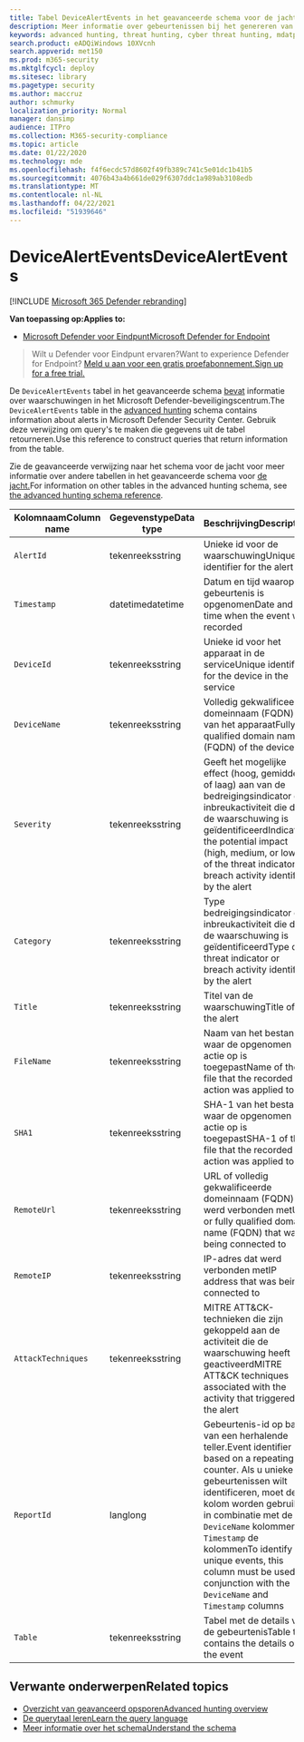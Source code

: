 ```yaml
---
title: Tabel DeviceAlertEvents in het geavanceerde schema voor de jacht
description: Meer informatie over gebeurtenissen bij het genereren van waarschuwingen in de tabel DeviceAlertEvents van het geavanceerde schema voor de jacht
keywords: advanced hunting, threat hunting, cyber threat hunting, mdatp, microsoft defender atp, microsoft defender for endpoint, wdatp search, query, telemetry, schema reference, kusto, table, column, data type, description, DeviceAlertEvents, alert, ernst, categorie
search.product: eADQiWindows 10XVcnh
search.appverid: met150
ms.prod: m365-security
ms.mktglfcycl: deploy
ms.sitesec: library
ms.pagetype: security
ms.author: maccruz
author: schmurky
localization_priority: Normal
manager: dansimp
audience: ITPro
ms.collection: M365-security-compliance
ms.topic: article
ms.date: 01/22/2020
ms.technology: mde
ms.openlocfilehash: f4f6ecdc57d8602f49fb389c741c5e01dc1b41b5
ms.sourcegitcommit: 4076b43a4b661de029f6307ddc1a989ab3108edb
ms.translationtype: MT
ms.contentlocale: nl-NL
ms.lasthandoff: 04/22/2021
ms.locfileid: "51939646"
---
```

# <a name="devicealertevents"></a><span data-ttu-id="07ea5-104">DeviceAlertEvents</span><span class="sxs-lookup"><span data-stu-id="07ea5-104">DeviceAlertEvents</span></span>

[!INCLUDE [Microsoft 365 Defender rebranding](../../includes/microsoft-defender.md)]

<span data-ttu-id="07ea5-105">**Van toepassing op:**</span><span class="sxs-lookup"><span data-stu-id="07ea5-105">**Applies to:**</span></span>
- [<span data-ttu-id="07ea5-106">Microsoft Defender voor Eindpunt</span><span class="sxs-lookup"><span data-stu-id="07ea5-106">Microsoft Defender for Endpoint</span></span>](https://go.microsoft.com/fwlink/p/?linkid=2154037)



><span data-ttu-id="07ea5-107">Wilt u Defender voor Eindpunt ervaren?</span><span class="sxs-lookup"><span data-stu-id="07ea5-107">Want to experience Defender for Endpoint?</span></span> [<span data-ttu-id="07ea5-108">Meld u aan voor een gratis proefabonnement.</span><span class="sxs-lookup"><span data-stu-id="07ea5-108">Sign up for a free trial.</span></span>](https://www.microsoft.com/microsoft-365/windows/microsoft-defender-atp?ocid=docs-wdatp-advancedhuntingref-abovefoldlink)

<span data-ttu-id="07ea5-109">De `DeviceAlertEvents` tabel in het geavanceerde schema [bevat](advanced-hunting-overview.md) informatie over waarschuwingen in het Microsoft Defender-beveiligingscentrum.</span><span class="sxs-lookup"><span data-stu-id="07ea5-109">The `DeviceAlertEvents` table in the [advanced hunting](advanced-hunting-overview.md) schema contains information about alerts in Microsoft Defender Security Center.</span></span> <span data-ttu-id="07ea5-110">Gebruik deze verwijzing om query's te maken die gegevens uit de tabel retourneren.</span><span class="sxs-lookup"><span data-stu-id="07ea5-110">Use this reference to construct queries that return information from the table.</span></span>

<span data-ttu-id="07ea5-111">Zie de geavanceerde verwijzing naar het schema voor de jacht voor meer informatie over andere tabellen in het geavanceerde schema voor [de jacht.](advanced-hunting-schema-reference.md)</span><span class="sxs-lookup"><span data-stu-id="07ea5-111">For information on other tables in the advanced hunting schema, see [the advanced hunting schema reference](advanced-hunting-schema-reference.md).</span></span>

| <span data-ttu-id="07ea5-112">Kolomnaam</span><span class="sxs-lookup"><span data-stu-id="07ea5-112">Column name</span></span> | <span data-ttu-id="07ea5-113">Gegevenstype</span><span class="sxs-lookup"><span data-stu-id="07ea5-113">Data type</span></span> | <span data-ttu-id="07ea5-114">Beschrijving</span><span class="sxs-lookup"><span data-stu-id="07ea5-114">Description</span></span> |
|-------------|-----------|-------------|
| `AlertId` | <span data-ttu-id="07ea5-115">tekenreeks</span><span class="sxs-lookup"><span data-stu-id="07ea5-115">string</span></span> | <span data-ttu-id="07ea5-116">Unieke id voor de waarschuwing</span><span class="sxs-lookup"><span data-stu-id="07ea5-116">Unique identifier for the alert</span></span> |
| `Timestamp` | <span data-ttu-id="07ea5-117">datetime</span><span class="sxs-lookup"><span data-stu-id="07ea5-117">datetime</span></span> | <span data-ttu-id="07ea5-118">Datum en tijd waarop de gebeurtenis is opgenomen</span><span class="sxs-lookup"><span data-stu-id="07ea5-118">Date and time when the event was recorded</span></span> |
| `DeviceId` | <span data-ttu-id="07ea5-119">tekenreeks</span><span class="sxs-lookup"><span data-stu-id="07ea5-119">string</span></span> | <span data-ttu-id="07ea5-120">Unieke id voor het apparaat in de service</span><span class="sxs-lookup"><span data-stu-id="07ea5-120">Unique identifier for the device in the service</span></span> |
| `DeviceName` | <span data-ttu-id="07ea5-121">tekenreeks</span><span class="sxs-lookup"><span data-stu-id="07ea5-121">string</span></span> | <span data-ttu-id="07ea5-122">Volledig gekwalificeerde domeinnaam (FQDN) van het apparaat</span><span class="sxs-lookup"><span data-stu-id="07ea5-122">Fully qualified domain name (FQDN) of the device</span></span> |
| `Severity` | <span data-ttu-id="07ea5-123">tekenreeks</span><span class="sxs-lookup"><span data-stu-id="07ea5-123">string</span></span> | <span data-ttu-id="07ea5-124">Geeft het mogelijke effect (hoog, gemiddeld of laag) aan van de bedreigingsindicator of inbreukactiviteit die door de waarschuwing is geïdentificeerd</span><span class="sxs-lookup"><span data-stu-id="07ea5-124">Indicates the potential impact (high, medium, or low) of the threat indicator or breach activity identified by the alert</span></span> |
| `Category` | <span data-ttu-id="07ea5-125">tekenreeks</span><span class="sxs-lookup"><span data-stu-id="07ea5-125">string</span></span> | <span data-ttu-id="07ea5-126">Type bedreigingsindicator of inbreukactiviteit die door de waarschuwing is geïdentificeerd</span><span class="sxs-lookup"><span data-stu-id="07ea5-126">Type of threat indicator or breach activity identified by the alert</span></span> |
| `Title` | <span data-ttu-id="07ea5-127">tekenreeks</span><span class="sxs-lookup"><span data-stu-id="07ea5-127">string</span></span> | <span data-ttu-id="07ea5-128">Titel van de waarschuwing</span><span class="sxs-lookup"><span data-stu-id="07ea5-128">Title of the alert</span></span> |
| `FileName` | <span data-ttu-id="07ea5-129">tekenreeks</span><span class="sxs-lookup"><span data-stu-id="07ea5-129">string</span></span> | <span data-ttu-id="07ea5-130">Naam van het bestand waar de opgenomen actie op is toegepast</span><span class="sxs-lookup"><span data-stu-id="07ea5-130">Name of the file that the recorded action was applied to</span></span> |
| `SHA1` | <span data-ttu-id="07ea5-131">tekenreeks</span><span class="sxs-lookup"><span data-stu-id="07ea5-131">string</span></span> | <span data-ttu-id="07ea5-132">SHA-1 van het bestand waar de opgenomen actie op is toegepast</span><span class="sxs-lookup"><span data-stu-id="07ea5-132">SHA-1 of the file that the recorded action was applied to</span></span> |
| `RemoteUrl` | <span data-ttu-id="07ea5-133">tekenreeks</span><span class="sxs-lookup"><span data-stu-id="07ea5-133">string</span></span> | <span data-ttu-id="07ea5-134">URL of volledig gekwalificeerde domeinnaam (FQDN) die werd verbonden met</span><span class="sxs-lookup"><span data-stu-id="07ea5-134">URL or fully qualified domain name (FQDN) that was being connected to</span></span> |
| `RemoteIP` | <span data-ttu-id="07ea5-135">tekenreeks</span><span class="sxs-lookup"><span data-stu-id="07ea5-135">string</span></span> | <span data-ttu-id="07ea5-136">IP-adres dat werd verbonden met</span><span class="sxs-lookup"><span data-stu-id="07ea5-136">IP address that was being connected to</span></span> |
| `AttackTechniques` | <span data-ttu-id="07ea5-137">tekenreeks</span><span class="sxs-lookup"><span data-stu-id="07ea5-137">string</span></span> | <span data-ttu-id="07ea5-138">MITRE ATT&CK-technieken die zijn gekoppeld aan de activiteit die de waarschuwing heeft geactiveerd</span><span class="sxs-lookup"><span data-stu-id="07ea5-138">MITRE ATT&CK techniques associated with the activity that triggered the alert</span></span> |
| `ReportId` | <span data-ttu-id="07ea5-139">lang</span><span class="sxs-lookup"><span data-stu-id="07ea5-139">long</span></span> | <span data-ttu-id="07ea5-140">Gebeurtenis-id op basis van een herhalende teller.</span><span class="sxs-lookup"><span data-stu-id="07ea5-140">Event identifier based on a repeating counter.</span></span> <span data-ttu-id="07ea5-141">Als u unieke gebeurtenissen wilt identificeren, moet deze kolom worden gebruikt in combinatie met de `DeviceName` kolommen en `Timestamp` de kolommen</span><span class="sxs-lookup"><span data-stu-id="07ea5-141">To identify unique events, this column must be used in conjunction with the `DeviceName` and `Timestamp` columns</span></span> |
| `Table` | <span data-ttu-id="07ea5-142">tekenreeks</span><span class="sxs-lookup"><span data-stu-id="07ea5-142">string</span></span> | <span data-ttu-id="07ea5-143">Tabel met de details van de gebeurtenis</span><span class="sxs-lookup"><span data-stu-id="07ea5-143">Table that contains the details of the event</span></span> |

## <a name="related-topics"></a><span data-ttu-id="07ea5-144">Verwante onderwerpen</span><span class="sxs-lookup"><span data-stu-id="07ea5-144">Related topics</span></span>
- [<span data-ttu-id="07ea5-145">Overzicht van geavanceerd opsporen</span><span class="sxs-lookup"><span data-stu-id="07ea5-145">Advanced hunting overview</span></span>](advanced-hunting-overview.md)
- [<span data-ttu-id="07ea5-146">De querytaal leren</span><span class="sxs-lookup"><span data-stu-id="07ea5-146">Learn the query language</span></span>](advanced-hunting-query-language.md)
- [<span data-ttu-id="07ea5-147">Meer informatie over het schema</span><span class="sxs-lookup"><span data-stu-id="07ea5-147">Understand the schema</span></span>](advanced-hunting-schema-reference.md)
